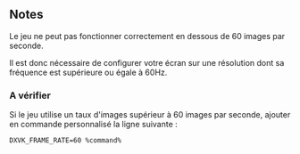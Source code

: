## Notes
Le jeu ne peut pas fonctionner correctement en dessous de 60 images par seconde.

Il est donc nécessaire de configurer votre écran sur une résolution dont sa fréquence est supérieure ou égale à 60Hz.

### A vérifier

Si le jeu utilise un taux d'images supérieur à 60 images par seconde, ajouter en commande personnalisé la ligne suivante :
```
DXVK_FRAME_RATE=60 %command%
```
